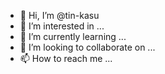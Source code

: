 - 👋 Hi, I’m @tin-kasu
- 👀 I’m interested in ...
- 🌱 I’m currently learning ...
- 💞️ I’m looking to collaborate on ...
- 📫 How to reach me ...

<!---
tin-kasu/tin-kasu is a ✨ special ✨ repository because its `README.md` (this file) appears on your GitHub profile.
You can click the Preview link to take a look at your changes.
--->
